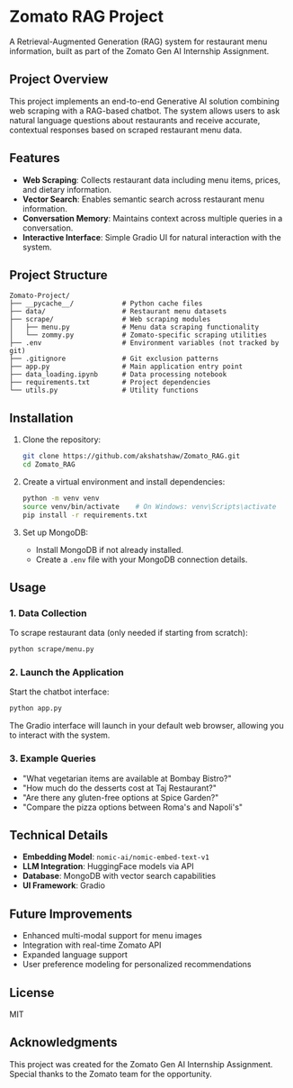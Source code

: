 
# Zomato RAG Project

A Retrieval-Augmented Generation (RAG) system for restaurant menu information, built as part of the Zomato Gen AI Internship Assignment.

## Project Overview

This project implements an end-to-end Generative AI solution combining web scraping with a RAG-based chatbot. The system allows users to ask natural language questions about restaurants and receive accurate, contextual responses based on scraped restaurant menu data.

## Features

- **Web Scraping**: Collects restaurant data including menu items, prices, and dietary information.
- **Vector Search**: Enables semantic search across restaurant menu information.
- **Conversation Memory**: Maintains context across multiple queries in a conversation.
- **Interactive Interface**: Simple Gradio UI for natural interaction with the system.

## Project Structure

```
Zomato-Project/
├── __pycache__/            # Python cache files
├── data/                   # Restaurant menu datasets
├── scrape/                 # Web scraping modules
│   ├── menu.py             # Menu data scraping functionality
│   └── zommy.py            # Zomato-specific scraping utilities
├── .env                    # Environment variables (not tracked by git)
├── .gitignore              # Git exclusion patterns
├── app.py                  # Main application entry point
├── data_loading.ipynb      # Data processing notebook
├── requirements.txt        # Project dependencies
└── utils.py                # Utility functions
```

## Installation

1. Clone the repository:
   ```bash
   git clone https://github.com/akshatshaw/Zomato_RAG.git
   cd Zomato_RAG
   ```

2. Create a virtual environment and install dependencies:
   ```bash
   python -m venv venv
   source venv/bin/activate    # On Windows: venv\Scripts\activate
   pip install -r requirements.txt
   ```

3. Set up MongoDB:
   - Install MongoDB if not already installed.
   - Create a `.env` file with your MongoDB connection details.

## Usage

### 1. Data Collection

To scrape restaurant data (only needed if starting from scratch):

```bash
python scrape/menu.py
```

### 2. Launch the Application

Start the chatbot interface:

```bash
python app.py
```

The Gradio interface will launch in your default web browser, allowing you to interact with the system.

### 3. Example Queries

- "What vegetarian items are available at Bombay Bistro?"
- "How much do the desserts cost at Taj Restaurant?"
- "Are there any gluten-free options at Spice Garden?"
- "Compare the pizza options between Roma's and Napoli's"

## Technical Details

- **Embedding Model**: `nomic-ai/nomic-embed-text-v1`
- **LLM Integration**: HuggingFace models via API
- **Database**: MongoDB with vector search capabilities
- **UI Framework**: Gradio

## Future Improvements

- Enhanced multi-modal support for menu images
- Integration with real-time Zomato API
- Expanded language support
- User preference modeling for personalized recommendations

## License

MIT

## Acknowledgments

This project was created for the Zomato Gen AI Internship Assignment. Special thanks to the Zomato team for the opportunity.

